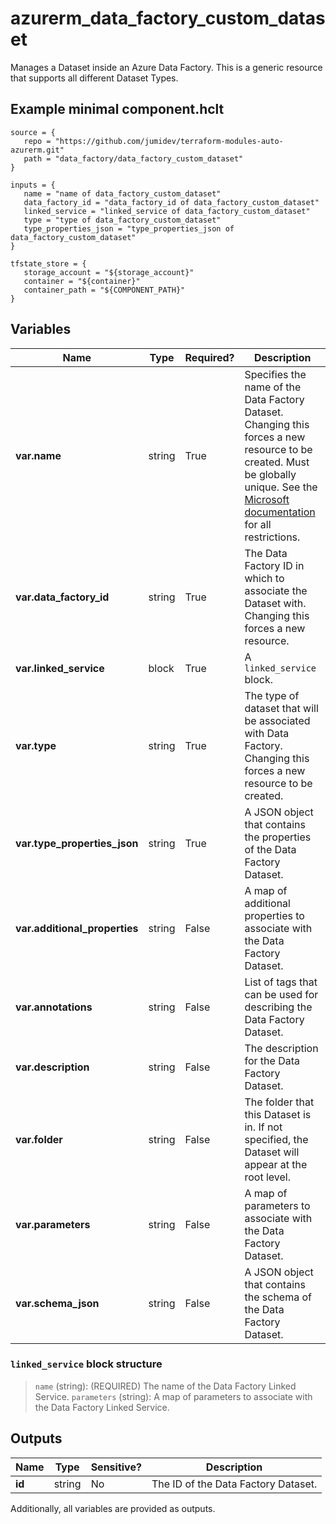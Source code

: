 # azurerm_data_factory_custom_dataset

Manages a Dataset inside an Azure Data Factory. This is a generic resource that supports all different Dataset Types.

## Example minimal component.hclt

```hcl
source = {
   repo = "https://github.com/jumidev/terraform-modules-auto-azurerm.git" 
   path = "data_factory/data_factory_custom_dataset" 
}

inputs = {
   name = "name of data_factory_custom_dataset" 
   data_factory_id = "data_factory_id of data_factory_custom_dataset" 
   linked_service = "linked_service of data_factory_custom_dataset" 
   type = "type of data_factory_custom_dataset" 
   type_properties_json = "type_properties_json of data_factory_custom_dataset" 
}

tfstate_store = {
   storage_account = "${storage_account}" 
   container = "${container}" 
   container_path = "${COMPONENT_PATH}" 
}

```

## Variables

| Name | Type | Required? |  Description |
| ---- | ---- | --------- |  ----------- |
| **var.name** | string | True | Specifies the name of the Data Factory Dataset. Changing this forces a new resource to be created. Must be globally unique. See the [Microsoft documentation](https://docs.microsoft.com/azure/data-factory/naming-rules) for all restrictions. | 
| **var.data_factory_id** | string | True | The Data Factory ID in which to associate the Dataset with. Changing this forces a new resource. | 
| **var.linked_service** | block | True | A `linked_service` block. | 
| **var.type** | string | True | The type of dataset that will be associated with Data Factory. Changing this forces a new resource to be created. | 
| **var.type_properties_json** | string | True | A JSON object that contains the properties of the Data Factory Dataset. | 
| **var.additional_properties** | string | False | A map of additional properties to associate with the Data Factory Dataset. | 
| **var.annotations** | string | False | List of tags that can be used for describing the Data Factory Dataset. | 
| **var.description** | string | False | The description for the Data Factory Dataset. | 
| **var.folder** | string | False | The folder that this Dataset is in. If not specified, the Dataset will appear at the root level. | 
| **var.parameters** | string | False | A map of parameters to associate with the Data Factory Dataset. | 
| **var.schema_json** | string | False | A JSON object that contains the schema of the Data Factory Dataset. | 

### `linked_service` block structure

>`name` (string): (REQUIRED) The name of the Data Factory Linked Service.
>`parameters` (string): A map of parameters to associate with the Data Factory Linked Service.



## Outputs

| Name | Type | Sensitive? | Description |
| ---- | ---- | --------- | --------- |
| **id** | string | No  | The ID of the Data Factory Dataset. | 

Additionally, all variables are provided as outputs.
